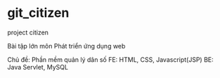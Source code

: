 # git_citizen
project citizen

Bài tập lớn môn Phát triển ứng dụng web

Chủ đề: Phần mềm quản lý dân số
FE: HTML, CSS, Javascript(JSP)
BE: Java Servlet, MySQL
